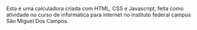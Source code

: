 Esta é uma calculadora criada com HTML, CSS e Javascript, feita como atividade no curso de informática para internet no instituto federal campus São Miguel Dos Campos.